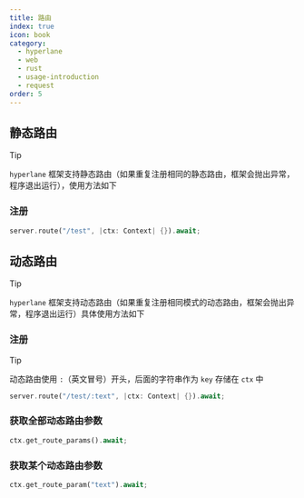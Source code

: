 ```yaml
---
title: 路由
index: true
icon: book
category:
  - hyperlane
  - web
  - rust
  - usage-introduction
  - request
order: 5
---
```


<Share colorful />

## 静态路由

> [!tip]
>
> `hyperlane` 框架支持静态路由（如果重复注册相同的静态路由，框架会抛出异常，程序退出运行），使用方法如下

### 注册

```rust
server.route("/test", |ctx: Context| {}).await;
```

## 动态路由

> [!tip]
>
> `hyperlane` 框架支持动态路由（如果重复注册相同模式的动态路由，框架会抛出异常，程序退出运行）具体使用方法如下

### 注册

> [!tip]
> 动态路由使用 `:`（英文冒号）开头，后面的字符串作为 `key` 存储在 `ctx` 中

```rust
server.route("/test/:text", |ctx: Context| {}).await;
```

### 获取全部动态路由参数

```rust
ctx.get_route_params().await;
```

### 获取某个动态路由参数

```rust
ctx.get_route_param("text").await;
```

<Bottom />
